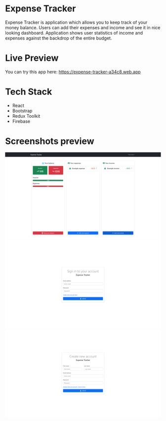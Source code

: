 # Expense Tracker
Expense Tracker is application which allows you to keep track of your money balance. Users can add their expenses and income and see it in nice looking dashboard. Application shows user statistics of income and expenses against the backdrop of the entire budget.

# Live Preview
You can try this app here: https://expense-tracker-a34c8.web.app

# Tech Stack
+ React
+ Bootstrap
+ Redux Toolkit
+ Firebase

# Screenshots preview 
![index screenshot](screenshots/index_screenshot.png)
<br />
![login screenshot](screenshots/login_screenshot.png)
<br />
![register screenshot](screenshots/register_screenshot.png)
